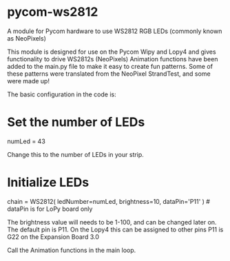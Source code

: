 # pycom-ws2812
A module for Pycom hardware to use WS2812 RGB LEDs (commonly known as NeoPixels)

This module is designed for use on the Pycom Wipy and Lopy4 and gives functionality to drive WS2812s (NeoPixels)
Animation functions have been added to the main.py file to make it easy to create fun patterns.
Some of these patterns were translated from the NeoPixel StrandTest, and some were made up!

The basic configuration in the code is:

# Set the number of LEDs
numLed = 43

Change this to the number of LEDs in your strip.

# Initialize LEDs
chain = WS2812( ledNumber=numLed, brightness=10, dataPin='P11' ) # dataPin is for LoPy board only

The brightness value will needs to be 1-100, and can be changed later on.
The default pin is P11. On the Lopy4 this can be assigned to other pins
P11 is G22 on the Expansion Board 3.0
 
Call the Animation functions in the main loop.
